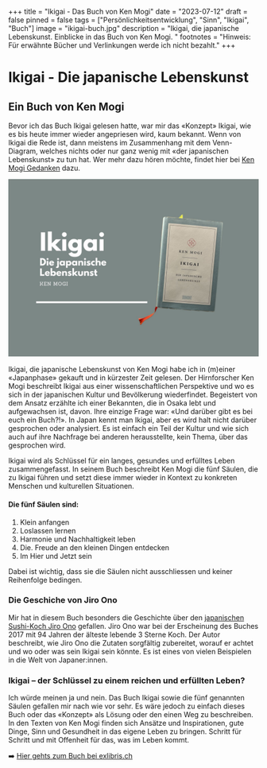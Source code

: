 +++
title = "Ikigai - Das Buch von Ken Mogi"
date = "2023-07-12"
draft = false
pinned = false
tags = ["Persönlichkeitsentwicklung", "Sinn", "Ikigai", "Buch"]
image = "ikigai-buch.jpg"
description = "Ikigai, die japanische Lebenskunst. Einblicke in das Buch von Ken Mogi. "
footnotes = "Hinweis: Für erwähnte Bücher und Verlinkungen werde ich nicht bezahlt."
+++
# Ikigai - Die japanische Lebenskunst

## Ein Buch von Ken Mogi

Bevor ich das Buch Ikigai gelesen hatte, war mir das «Konzept» Ikigai, wie es bis heute immer wieder angepriesen wird, kaum bekannt. Wenn von Ikigai die Rede ist, dann meistens im Zusammenhang mit dem Venn-Diagram, welches nichts oder nur ganz wenig mit «der japanischen Lebenskunst» zu tun hat. Wer mehr dazu hören möchte, findet hier bei [Ken Mogi Gedanken](https://www.youtube.com/watch?v=a_2RIydy_NQ) dazu. 

![](ikigai-buch.jpg)

Ikigai, die japanische Lebenskunst von Ken Mogi habe ich in (m)einer «Japanphase» gekauft und in kürzester Zeit gelesen. Der Hirnforscher Ken Mogi beschreibt Ikigai aus einer wissenschaftlichen Perspektive und wo es sich in der japanischen Kultur und Bevölkerung wiederfindet. Begeistert von dem Ansatz erzählte ich einer Bekannten, die in Osaka lebt und aufgewachsen ist, davon. Ihre einzige Frage war: «Und darüber gibt es bei euch ein Buch?!». In Japan kennt man Ikigai, aber es wird halt nicht darüber gesprochen oder analysiert. Es ist einfach ein Teil der Kultur und wie sich auch auf ihre Nachfrage bei anderen herausstellte, kein Thema, über das gesprochen wird. 

Ikigai wird als Schlüssel für ein langes, gesundes und erfülltes Leben zusammengefasst. In seinem Buch beschreibt Ken Mogi die fünf Säulen, die zu Ikigai führen und setzt diese immer wieder in Kontext zu konkreten Menschen und kulturellen Situationen. 

#### Die fünf Säulen sind: 

1. Klein anfangen
2. Loslassen lernen
3. Harmonie und Nachhaltigkeit leben
4. Die. Freude an den kleinen Dingen entdecken
5. Im Hier und Jetzt sein

Dabei ist wichtig, dass sie die Säulen nicht ausschliessen und keiner Reihenfolge bedingen. 

### Die Geschiche von Jiro Ono

Mir hat in diesem Buch besonders die Geschichte über den [japanischen Sushi-Koch Jiro Ono](https://www.youtube.com/watch?v=8R02NE050Jk) gefallen. Jiro Ono war bei der Erscheinung des Buches 2017 mit 94 Jahren der älteste lebende 3 Sterne Koch. Der Autor beschreibt, wie Jiro Ono die Zutaten sorgfältig zubereitet, worauf er achtet und wo oder was sein Ikigai sein könnte. Es ist eines von vielen Beispielen in die Welt von Japaner:innen. 

### **Ikigai – der Schlüssel zu einem reichen und erfüllten Leben?**

Ich würde meinen ja und nein. Das Buch Ikigai sowie die fünf genannten Säulen gefallen mir nach wie vor sehr. Es wäre jedoch zu einfach dieses Buch oder das «Konzept» als Lösung oder den einen Weg zu beschreiben. In den Texten von Ken Mogi finden sich Ansätze und Inspirationen, gute Dinge, Sinn und Gesundheit in das eigene Leben zu bringen. Schritt für Schritt und mit Offenheit für das, was im Leben kommt. 

➡️ [Hier gehts zum Buch bei exlibris.ch](https://www.exlibris.ch/de/buecher-buch/deutschsprachige-buecher/ken-mogi/ikigai/id/9783832165161/)

<script class="podigee-podcast-player" src="https://player.podigee-cdn.net/podcast-player/javascripts/podigee-podcast-player.js" data-configuration="https://entwicklungsfreiraum-siebenminuten.podigee.io/9-ikigai/embed?context=external"></script>